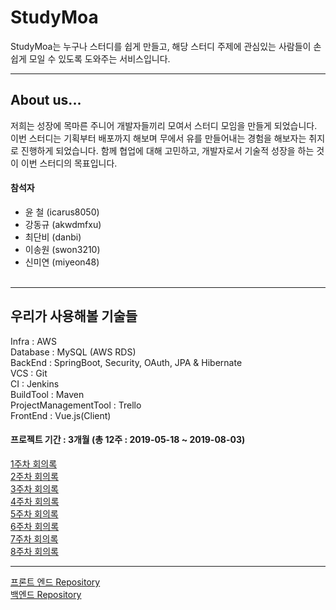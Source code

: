 StudyMoa
==========
StudyMoa는 누구나 스터디를 쉽게 만들고, 해당 스터디 주제에 관심있는 사람들이 손쉽게 모일 수 있도록 도와주는 서비스입니다.
- - -
## About us...
 저희는 성장에 목마른 주니어 개발자들끼리 모여서 스터디 모임을 만들게 되었습니다.  이번 스터디는 기획부터 배포까지 해보며 무에서 유를 만들어내는 경험을 해보자는 취지로 진행하게 되었습니다. 함께 협업에 대해 고민하고, 개발자로서 기술적 성장을 하는 것이 이번 스터디의 목표입니다.

#### 참석자
* 윤 철 (icarus8050)
* 강동규 (akwdmfxu)
* 최단비 (danbi)
* 이송원 (swon3210)
* 신미연 (miyeon48)
<br><br>

- - -
## 우리가 사용해볼 기술들
Infra : AWS<br>
Database : MySQL (AWS RDS)<br>
BackEnd : SpringBoot, Security, OAuth, JPA & Hibernate<br>
VCS : Git<br>
CI : Jenkins<br>
BuildTool : Maven<br>
ProjectManagementTool : Trello<br>
FrontEnd : Vue.js(Client)

#### 프로젝트 기간 : 3개월 (총 12주 : 2019-05-18 ~ 2019-08-03)
[1주차 회의록](/Minutes/week_1.md)<br>
[2주차 회의록](/Minutes/week_2.md)<br>
[3주차 회의록](/Minutes/week_3.md)<br>
[4주차 회의록](/Minutes/week_4.md)<br>
[5주차 회의록](/Minutes/week_5.md)<br>
[6주차 회의록](/Minutes/week_6.md)<br>
[7주차 회의록](/Minutes/week_7.md)<br>
[8주차 회의록](/Minutes/week_8.md)<br>
- - -
[프론트 엔드 Repository](https://github.com/wearerespectfuldeveloper/studyMoa-Application-Client)<br>
[백엔드 Repository](https://github.com/wearerespectfuldeveloper/StudyMoa-Application)
